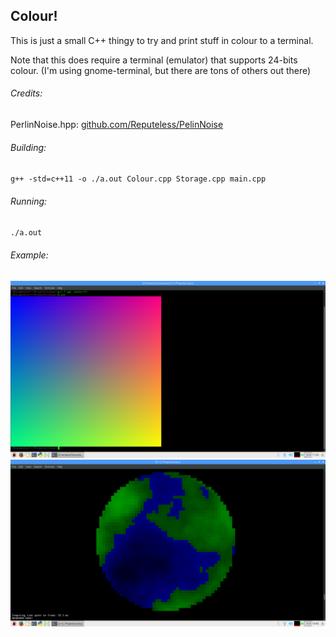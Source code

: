 ## Colour!
This is just a small C++ thingy to try and print stuff in colour to a terminal.  

Note that this does require a terminal (emulator) that supports 24-bits colour.
(I'm using gnome-terminal, but there are tons of others out there)

###### Credits:
PerlinNoise.hpp: [github.com/Reputeless/PelinNoise](https://github.com/Reputeless/PerlinNoise)

###### Building:
``g++ -std=c++11 -o ./a.out Colour.cpp Storage.cpp main.cpp``

###### Running: 
``./a.out``

###### Example:
![alt text](misc/Example01.png)
![alt text](misc/Example02.png)
